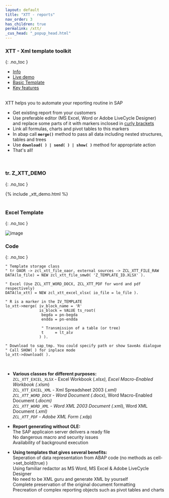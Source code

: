 ```yaml
---
layout: default
title: "XTT - reports"
nav_order: 3
has_children: true
permalink: /xtt/
_cus_head: "_popup_head.html"
---
```


### **XTT** - Xml template toolkit
{: .no_toc }

<div class="tab-header">
<ul class="nav nav-tabs">
  <li class="active">
    <a data-toggle="tab" href="#info">Info</a>
  </li>
  <li>
    <a data-toggle="tab" href="#demo">Live demo</a>
  </li>
  <li>
    <a data-toggle="tab" href="#basic">Basic Template</a>
  </li>
  <li>
    <a data-toggle="tab" href="#key">Key features</a>
  </li>
</ul>
</div>


<div class="tab-content">

<!-- TODO INFO -->
  <div class="tab-pane active" id="info">
<br/>
<div class="container-fluid" markdown="1">
XTT helps you to automate your reporting routine in SAP

- Get existing report from your customers
- Use preferable editor (MS Excel, Word or Adobe LiveCycle Designer) and replace some parts of it with markers inclosed in [curly brackets](../xtt/compare/)
- Link all formulas, charts and pivot tables to this markers
- In abap call **`merge()`** method to pass all data including nested structures, tables and trees
- Use **`download( ) | send( ) | show( )`** method for appropriate action
- That's all!

</div> <!-- This close tag must be left aligned. -->
  </div>

<!-- TODO LIVE DEMO -->
<div class="tab-pane" id="demo">
<br/>
<div class="container-fluid" markdown="1">

### tr. Z_XTT_DEMO
{: .no_toc }
</div> <!-- This close tag must be left aligned. -->
{% include _xtt_demo.html %}

</div>

<!-- TODO BASIC -->
<div class="tab-pane" id="basic">
<br/>
<div class="container-fluid" markdown="1">

### Excel Template
{: .no_toc }

![image](https://user-images.githubusercontent.com/36256417/80579411-6b7c0600-8a23-11ea-8166-d48e63b7d085.png)

### Code
{: .no_toc }

```abap
" Template storage class
" tr OAOR -> zcl_xtt_file_oaor, external sources -> ZCL_XTT_FILE_RAW
DATA(lo_file) = NEW zcl_xtt_file_smw0( 'Z_TEMPLATE_ID.XLSX' ).

" Excel (Use ZCL_XTT_WORD_DOCX, ZCL_XTT_PDF for word and pdf respectively)
DATA(lo_xtt) = NEW zcl_xtt_excel_xlsx( io_file = lo_file ).

" R is a marker in the IV_TEMPLATE
lo_xtt->merge( iv_block_name = 'R'
               is_block = VALUE ts_root(
                begda = pn-begda
                endda = pn-endda
                
                " Transmission of a table (or tree)
                t     = lt_alv    
               ) ).

" Download to sap_tmp. You could specify path or show SaveAs dialogue
" Call SHOW( ) for inplace mode
lo_xtt->download( ).
``` 
</div> <!-- This close tag must be left aligned. -->
  </div>

<!-- TODO KEY -->
<div class="tab-pane" id="key">
<br/>
<div class="container-fluid" markdown="1">

* **Various classes for different purposes:**<br/>
 `ZCL_XTT_EXCEL_XLSX` - Excel Workbook (*.xlsx), Excel Macro-Enabled Workbook (*.xlsm)<br/>
 `ZCL_XTT_EXCEL_XML` - Xml Spreadsheet 2003 (*.xml)<br/>
 `ZCL_XTT_WORD_DOCX` - Word Document (*.docx), Word Macro-Enabled Document (*.docm)<br/>
 `ZCL_XTT_WORD_XML` - Word XML 2003 Document (*.xml), Word XML Document (*.xml)<br/>
 `ZCL_XTT_PDF` - Adobe XML Form (*.xdp)

* **Report generating without OLE:**<br/>
The SAP applicaion server delivers a ready file<br/>
No dangerous macro and security issues<br/>
Availability of background execution

* **Using templates that gives several benefits:**<br/>
Seperation of data representation from ABAP code (no methods as cell->set_bold(true) )<br/>
Using familiar redactor as MS Word, MS Excel & Adobe LiveCycle Designer<br/>
No need to be XML guru and generate XML by yourself<br/>
Complete preservation of the original document formatting<br/>
Precreation of complex reporting objects such as pivot tables and charts

</div> <!-- This close tag must be left aligned. -->
</div>
</div>